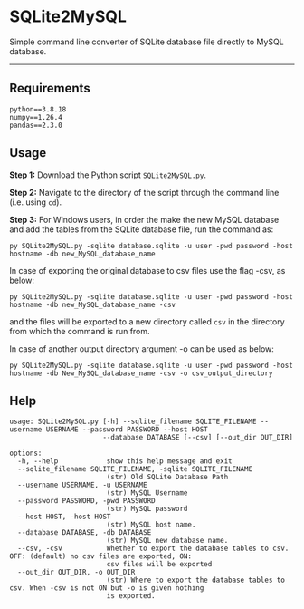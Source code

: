 # SQLite2MySQL

Simple command line converter of SQLite database file directly to MySQL database.

------------------------------------

## Requirements
```
python==3.8.18
numpy==1.26.4
pandas==2.3.0
```

## Usage

**Step 1:** Download the Python script `SQLite2MySQL.py`.

**Step 2:** Navigate to the directory of the script through the command line (i.e. using `cd`).

**Step 3:** For Windows users, in order the make the new MySQL database and add the tables from the SQLite database file, run the command as:
```
py SQLite2MySQL.py -sqlite database.sqlite -u user -pwd password -host hostname -db new_MySQL_database_name
```

In case of exporting the original database to csv files use the flag -csv, as below: 
```
py SQLite2MySQL.py -sqlite database.sqlite -u user -pwd password -host hostname -db new_MySQL_database_name -csv
```
and the files will be exported to a new directory called `csv` in the directory from which the command is run from.


In case of another output directory argument -o can be used as below:
```
py SQLite2MySQL.py -sqlite database.sqlite -u user -pwd password -host hostname -db New_MySQL_database_name -csv -o csv_output_directory
```

## Help

```
usage: SQLite2MySQL.py [-h] --sqlite_filename SQLITE_FILENAME --username USERNAME --password PASSWORD --host HOST
                       --database DATABASE [--csv] [--out_dir OUT_DIR]

options:
  -h, --help            show this help message and exit
  --sqlite_filename SQLITE_FILENAME, -sqlite SQLITE_FILENAME
                        (str) Old SQLite Database Path
  --username USERNAME, -u USERNAME
                        (str) MySQL Username
  --password PASSWORD, -pwd PASSWORD
                        (str) MySQL password
  --host HOST, -host HOST
                        (str) MySQL host name.
  --database DATABASE, -db DATABASE
                        (str) MySQL new database name.
  --csv, -csv           Whether to export the database tables to csv. OFF: (default) no csv files are exported, ON:
                        csv files will be exported
  --out_dir OUT_DIR, -o OUT_DIR
                        (str) Where to export the database tables to csv. When -csv is not ON but -o is given nothing
                        is exported.
```
